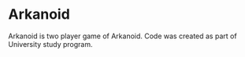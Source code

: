 # Arkanoid
Arkanoid is two player game of Arkanoid. 
Code was created as part of University study program. 
